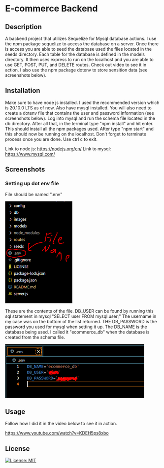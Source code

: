 # E-commerce Backend

## Description

A backend project that utilizes Sequelize for Mysql database actions. I use the npm package sequelize to access the database on a server. Once there is access you are able to seed the database used the files located in the seeds directory. Each table for the database is defined in the models directory. It then uses express to run on the localhost and you are able to use GET, POST, PUT, and DELETE routes. Check out video to see it in action. I also use the npm package dotenv to store sensition data (see screenshots below).

 ## Installation

Make sure to have node js installed. I used the recommended version which is 20.10.0 LTS as of now. Also have mysql installed. You will also need to create a dotenv file that contains the user and password information (see screenshots below). Log into mysql and run the schema file located in the db directory. After all that, in the terminal type "npm install" and hit enter. This should install all the npm packages used. After type "npm start" and this should now be running on the localhost. Don't forget to terminate process once you are done. Use ctrl c to exit.

Link to node js: https://nodejs.org/en/
Link to mysql: https://www.mysql.com/

## Screenshots

### Setting up dot env file

File should be named ".env"

![alt text](images/fileName.PNG)

These are the contents of the file. DB_USER can be found by running this sql statement in mysql "SELECT user FROM mysql.user;" 
The username in my case was on the bottom of the list returned. THE DB_PASSWORD is the password you used for mysql when setting it up.
The DB_NAME is the database being used. I called it "ecommerce_db" when the database is created from the schema file. 

![alt text](images/fileContents.PNG)

## Usage

Follow how I did it in the video below to see it in action.

https://www.youtube.com/watch?v=KDEH5ps8xbo

## License

[![License: MIT](https://img.shields.io/badge/License-MIT-yellow.svg)](https://opensource.org/licenses/MIT)


